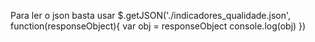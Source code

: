 Para ler o json basta usar 
$.getJSON('./indicadores_qualidade.json', function(responseObject){
    var obj = responseObject
    console.log(obj)
})